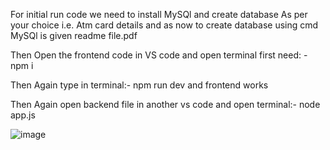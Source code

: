 For initial run code we need to install MySQl and create database As per your choice i.e. Atm card details and as now to create database using cmd MySQl is given readme file.pdf

Then Open the frontend code in VS code and open terminal first need: - npm i

Then Again type in terminal:- npm run dev and frontend works

Then Again open backend file in another vs code and open terminal:- node app.js

![image](https://github.com/ajitkmr520/BankingApp/assets/86512082/02c828fa-8da3-498c-8c16-f48797ce9e98)
